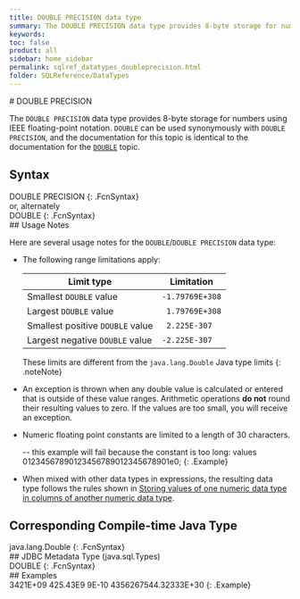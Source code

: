 ```yaml
---
title: DOUBLE PRECISION data type
summary: The DOUBLE PRECISION data type provides 8-byte storage for numbers using IEEE floating-point notation.DOUBLE can be used synonymously with DOUBLE PRECISION.
keywords:
toc: false
product: all
sidebar: home_sidebar
permalink: sqlref_datatypes_doubleprecision.html
folder: SQLReference/DataTypes
---
```

<section>
<div class="TopicContent" data-swiftype-index="true" markdown="1">
# DOUBLE PRECISION

The `DOUBLE PRECISION` data type provides 8-byte storage for numbers
using IEEE floating-point notation. `DOUBLE` can be used synonymously
with `DOUBLE PRECISION`, and the documentation for this topic is
identical to the documentation for the
[`DOUBLE`](sqlref_builtinfcns_double.html) topic.

## Syntax

<div class="fcnWrapperWide" markdown="1">
    DOUBLE PRECISION
{: .FcnSyntax}

</div>
or, alternately

<div class="fcnWrapperWide" markdown="1">
    DOUBLE
{: .FcnSyntax}

</div>
## Usage Notes

Here are several usage notes for the `DOUBLE`/`DOUBLE PRECISION` data
type:

* The following range limitations apply:
  <table summary="Value limitations for the DOUBLE PRECISION data type"><col /><col /><thead><tr><th>Limit type</th><th>Limitation</th></tr></thead><tbody><tr><td>Smallest <code>DOUBLE</code> value</td><td><code>-1.79769E+308</code></td></tr><tr><td>Largest <code>DOUBLE</code> value</td><td><code> 1.79769E+308</code></td></tr><tr><td>Smallest positive <code>DOUBLE</code> value</td><td><code> 2.225E-307</code></td></tr><tr><td>Largest negative <code>DOUBLE</code> value</td><td><code>-2.225E-307</code></td></tr></tbody></table>
  
  These limits are different from the `java.lang.Double` Java type
  limits
  {: .noteNote}

* An exception is thrown when any double value is calculated or entered
  that is outside of these value ranges. Arithmetic operations **do
  not** round their resulting values to zero. If the values are too
  small, you will receive an exception.
* Numeric floating point constants are limited to a length of 30
  characters.
  <div class="preWrapper" markdown="1">
         -- this example will fail because the constant is too long:
      values 01234567890123456789012345678901e0;
  {: .Example}
  
  </div>

* When mixed with other data types in expressions, the resulting data
  type follows the rules shown in [Storing values of one numeric data
  type in columns of another numeric data
  type](sqlref_datatypes_numerictypes.html#StoringValues).

## Corresponding Compile-time Java Type

<div class="fcnWrapperWide" markdown="1">
    java.lang.Double
{: .FcnSyntax}

</div>
## JDBC Metadata Type (java.sql.Types)

<div class="fcnWrapperWide" markdown="1">
    DOUBLE
{: .FcnSyntax}

</div>
## Examples

<div class="preWrapper" markdown="1">
    3421E+09
    425.43E9
    9E-10
    4356267544.32333E+30
{: .Example}

</div>
</div>
</section>


